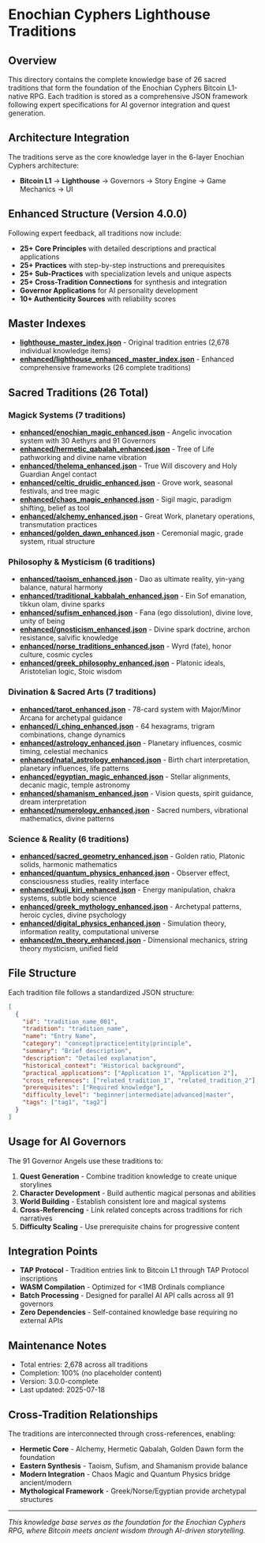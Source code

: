 # Enochian Cyphers Lighthouse Traditions

## Overview

This directory contains the complete knowledge base of 26 sacred traditions that form the foundation of the Enochian Cyphers Bitcoin L1-native RPG. Each tradition is stored as a comprehensive JSON framework following expert specifications for AI governor integration and quest generation.

## Architecture Integration

The traditions serve as the core knowledge layer in the 6-layer Enochian Cyphers architecture:
- **Bitcoin L1** → **Lighthouse** → Governors → Story Engine → Game Mechanics → UI

## Enhanced Structure (Version 4.0.0)

Following expert feedback, all traditions now include:
- **25+ Core Principles** with detailed descriptions and practical applications
- **25+ Practices** with step-by-step instructions and prerequisites
- **25+ Sub-Practices** with specialization levels and unique aspects
- **25+ Cross-Tradition Connections** for synthesis and integration
- **Governor Applications** for AI personality development
- **10+ Authenticity Sources** with reliability scores

## Master Indexes

- **[lighthouse_master_index.json](./lighthouse_master_index.json)** - Original tradition entries (2,678 individual knowledge items)
- **[enhanced/lighthouse_enhanced_master_index.json](./enhanced/lighthouse_enhanced_master_index.json)** - Enhanced comprehensive frameworks (26 complete traditions)

## Sacred Traditions (26 Total)

### Magick Systems (7 traditions)
- **[enhanced/enochian_magic_enhanced.json](./enhanced/enochian_magic_enhanced.json)** - Angelic invocation system with 30 Aethyrs and 91 Governors
- **[enhanced/hermetic_qabalah_enhanced.json](./enhanced/hermetic_qabalah_enhanced.json)** - Tree of Life pathworking and divine name vibration
- **[enhanced/thelema_enhanced.json](./enhanced/thelema_enhanced.json)** - True Will discovery and Holy Guardian Angel contact
- **[enhanced/celtic_druidic_enhanced.json](./enhanced/celtic_druidic_enhanced.json)** - Grove work, seasonal festivals, and tree magic
- **[enhanced/chaos_magic_enhanced.json](./enhanced/chaos_magic_enhanced.json)** - Sigil magic, paradigm shifting, belief as tool
- **[enhanced/alchemy_enhanced.json](./enhanced/alchemy_enhanced.json)** - Great Work, planetary operations, transmutation practices
- **[enhanced/golden_dawn_enhanced.json](./enhanced/golden_dawn_enhanced.json)** - Ceremonial magic, grade system, ritual structure

### Philosophy & Mysticism (6 traditions)
- **[enhanced/taoism_enhanced.json](./enhanced/taoism_enhanced.json)** - Dao as ultimate reality, yin-yang balance, natural harmony
- **[enhanced/traditional_kabbalah_enhanced.json](./enhanced/traditional_kabbalah_enhanced.json)** - Ein Sof emanation, tikkun olam, divine sparks
- **[enhanced/sufism_enhanced.json](./enhanced/sufism_enhanced.json)** - Fana (ego dissolution), divine love, unity of being
- **[enhanced/gnosticism_enhanced.json](./enhanced/gnosticism_enhanced.json)** - Divine spark doctrine, archon resistance, salvific knowledge
- **[enhanced/norse_traditions_enhanced.json](./enhanced/norse_traditions_enhanced.json)** - Wyrd (fate), honor culture, cosmic cycles
- **[enhanced/greek_philosophy_enhanced.json](./enhanced/greek_philosophy_enhanced.json)** - Platonic ideals, Aristotelian logic, Stoic wisdom

### Divination & Sacred Arts (7 traditions)
- **[enhanced/tarot_enhanced.json](./enhanced/tarot_enhanced.json)** - 78-card system with Major/Minor Arcana for archetypal guidance
- **[enhanced/i_ching_enhanced.json](./enhanced/i_ching_enhanced.json)** - 64 hexagrams, trigram combinations, change dynamics
- **[enhanced/astrology_enhanced.json](./enhanced/astrology_enhanced.json)** - Planetary influences, cosmic timing, celestial mechanics
- **[enhanced/natal_astrology_enhanced.json](./enhanced/natal_astrology_enhanced.json)** - Birth chart interpretation, planetary influences, life patterns
- **[enhanced/egyptian_magic_enhanced.json](./enhanced/egyptian_magic_enhanced.json)** - Stellar alignments, decanic magic, temple astronomy
- **[enhanced/shamanism_enhanced.json](./enhanced/shamanism_enhanced.json)** - Vision quests, spirit guidance, dream interpretation
- **[enhanced/numerology_enhanced.json](./enhanced/numerology_enhanced.json)** - Sacred numbers, vibrational mathematics, divine patterns

### Science & Reality (6 traditions)
- **[enhanced/sacred_geometry_enhanced.json](./enhanced/sacred_geometry_enhanced.json)** - Golden ratio, Platonic solids, harmonic mathematics
- **[enhanced/quantum_physics_enhanced.json](./enhanced/quantum_physics_enhanced.json)** - Observer effect, consciousness studies, reality interface
- **[enhanced/kuji_kiri_enhanced.json](./enhanced/kuji_kiri_enhanced.json)** - Energy manipulation, chakra systems, subtle body science
- **[enhanced/greek_mythology_enhanced.json](./enhanced/greek_mythology_enhanced.json)** - Archetypal patterns, heroic cycles, divine psychology
- **[enhanced/digital_physics_enhanced.json](./enhanced/digital_physics_enhanced.json)** - Simulation theory, information reality, computational universe
- **[enhanced/m_theory_enhanced.json](./enhanced/m_theory_enhanced.json)** - Dimensional mechanics, string theory mysticism, unified field

## File Structure

Each tradition file follows a standardized JSON structure:

```json
[
  {
    "id": "tradition_name_001",
    "tradition": "tradition_name",
    "name": "Entry Name",
    "category": "concept|practice|entity|principle",
    "summary": "Brief description",
    "description": "Detailed explanation",
    "historical_context": "Historical background",
    "practical_applications": ["Application 1", "Application 2"],
    "cross_references": ["related_tradition_1", "related_tradition_2"],
    "prerequisites": ["Required knowledge"],
    "difficulty_level": "beginner|intermediate|advanced|master",
    "tags": ["tag1", "tag2"]
  }
]
```

## Usage for AI Governors

The 91 Governor Angels use these traditions to:

1. **Quest Generation** - Combine tradition knowledge to create unique storylines
2. **Character Development** - Build authentic magical personas and abilities
3. **World Building** - Establish consistent lore and magical systems
4. **Cross-Referencing** - Link related concepts across traditions for rich narratives
5. **Difficulty Scaling** - Use prerequisite chains for progressive content

## Integration Points

- **TAP Protocol** - Tradition entries link to Bitcoin L1 through TAP Protocol inscriptions
- **WASM Compilation** - Optimized for <1MB Ordinals compliance
- **Batch Processing** - Designed for parallel AI API calls across all 91 governors
- **Zero Dependencies** - Self-contained knowledge base requiring no external APIs

## Maintenance Notes

- Total entries: 2,678 across all traditions
- Completion: 100% (no placeholder content)
- Version: 3.0.0-complete
- Last updated: 2025-07-18

## Cross-Tradition Relationships

The traditions are interconnected through cross-references, enabling:
- **Hermetic Core** - Alchemy, Hermetic Qabalah, Golden Dawn form the foundation
- **Eastern Synthesis** - Taoism, Sufism, and Shamanism provide balance
- **Modern Integration** - Chaos Magic and Quantum Physics bridge ancient/modern
- **Mythological Framework** - Greek/Norse/Egyptian provide archetypal structures

---

*This knowledge base serves as the foundation for the Enochian Cyphers RPG, where Bitcoin meets ancient wisdom through AI-driven storytelling.*
